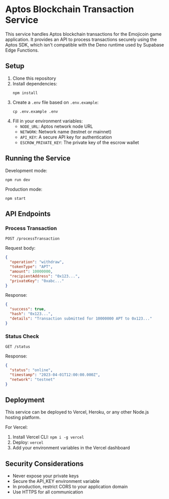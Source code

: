 
# Aptos Blockchain Transaction Service

This service handles Aptos blockchain transactions for the Emojicoin game application. It provides an API to process transactions securely using the Aptos SDK, which isn't compatible with the Deno runtime used by Supabase Edge Functions.

## Setup

1. Clone this repository
2. Install dependencies:
   ```
   npm install
   ```
3. Create a `.env` file based on `.env.example`:
   ```
   cp .env.example .env
   ```
4. Fill in your environment variables:
   - `NODE_URL`: Aptos network node URL
   - `NETWORK`: Network name (testnet or mainnet)
   - `API_KEY`: A secure API key for authentication
   - `ESCROW_PRIVATE_KEY`: The private key of the escrow wallet

## Running the Service

Development mode:
```
npm run dev
```

Production mode:
```
npm start
```

## API Endpoints

### Process Transaction

```
POST /processTransaction
```

Request body:
```json
{
  "operation": "withdraw",
  "tokenType": "APT",
  "amount": 10000000,
  "recipientAddress": "0x123...",
  "privateKey": "0xabc..."
}
```

Response:
```json
{
  "success": true,
  "hash": "0x123...",
  "details": "Transaction submitted for 10000000 APT to 0x123..."
}
```

### Status Check

```
GET /status
```

Response:
```json
{
  "status": "online",
  "timestamp": "2023-04-01T12:00:00.000Z",
  "network": "testnet"
}
```

## Deployment

This service can be deployed to Vercel, Heroku, or any other Node.js hosting platform.

For Vercel:
1. Install Vercel CLI: `npm i -g vercel`
2. Deploy: `vercel`
3. Add your environment variables in the Vercel dashboard

## Security Considerations

- Never expose your private keys
- Secure the API_KEY environment variable
- In production, restrict CORS to your application domain
- Use HTTPS for all communication
